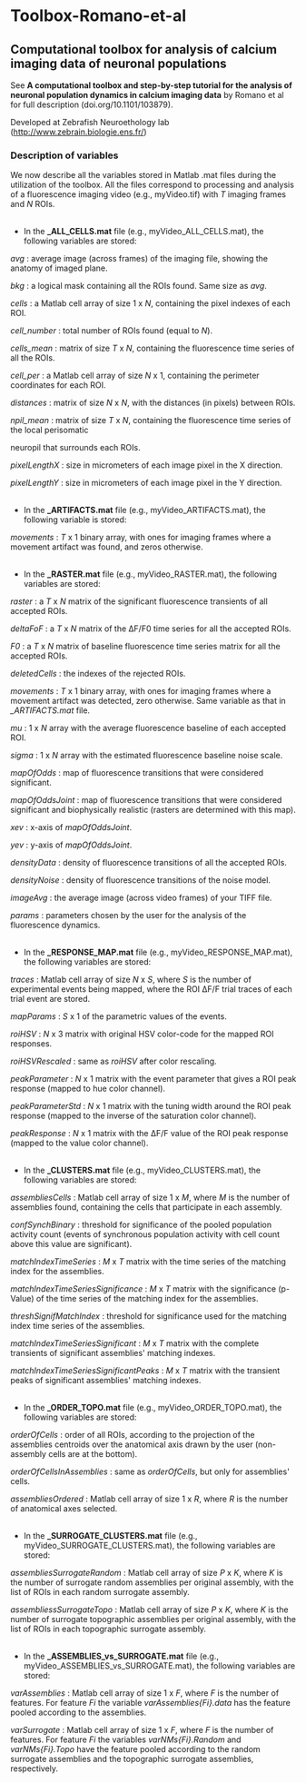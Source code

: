 # Toolbox-Romano-et-al

## Computational toolbox for analysis of calcium imaging data of neuronal populations

See **A computational toolbox and step-by-step tutorial for the analysis of neuronal population dynamics in calcium imaging data** by Romano et al for full description (doi.org/10.1101/103879).

Developed at Zebrafish Neuroethology lab (http://www.zebrain.biologie.ens.fr/)

### Description of variables
We now describe all the variables stored in Matlab .mat files during the utilization of the
toolbox. All the files correspond to processing and analysis of a fluorescence imaging video (e.g., myVideo.tif) with *T* imaging frames and *N* ROIs.
<br /> 
<br />
- In the **_ALL_CELLS.mat** file (e.g., myVideo_ALL_CELLS.mat), the following variables are
stored:

*avg* : average image (across frames) of the imaging file, showing the anatomy of imaged plane.

*bkg* : a logical mask containing all the ROIs found. Same size as *avg*.

*cells* : a Matlab cell array of size 1 x *N*, containing the pixel indexes of each ROI.

*cell_number* : total number of ROIs found (equal to *N*).

*cells_mean* : matrix of size *T* x *N*, containing the fluorescence time series of all the ROIs.

*cell_per* : a Matlab cell array of size *N* x 1, containing the perimeter coordinates for each ROI.

*distances* : matrix of size *N* x *N*, with the distances (in pixels) between ROIs.

*npil_mean* : matrix of size *T* x *N*, containing the fluorescence time series of the local perisomatic

neuropil that surrounds each ROIs.

*pixelLengthX* : size in micrometers of each image pixel in the X direction.

*pixelLengthY* : size in micrometers of each image pixel in the Y direction.
<br />
<br />
- In the **_ARTIFACTS.mat** file (e.g., myVideo_ARTIFACTS.mat), the following variable is stored:

*movements* : *T* x 1 binary array, with ones for imaging frames where a movement artifact was
found, and zeros otherwise.
<br />
<br />
- In the **_RASTER.mat** file (e.g., myVideo_RASTER.mat), the following variables are stored:

*raster* : a *T* x *N* matrix of the significant fluorescence transients of all accepted ROIs.

*deltaFoF* : a *T* x *N* matrix of the ∆F/F0 time series for all the accepted ROIs.

*F0* : a *T* x *N* matrix of baseline fluorescence time series matrix for all the accepted ROIs.

*deletedCells* : the indexes of the rejected ROIs.

*movements* : *T* x 1 binary array, with ones for imaging frames where a movement artifact was
detected, zero otherwise. Same variable as that in *_ARTIFACTS.mat* file.

*mu* : 1 x *N* array with the average fluorescence baseline of each accepted ROI.

*sigma* : 1 x *N* array with the estimated fluorescence baseline noise scale.

*mapOfOdds* : map of fluorescence transitions that were considered significant.

*mapOfOddsJoint* : map of fluorescence transitions that were considered significant and
biophysically realistic (rasters are determined with this map).

*xev* : x-axis of *mapOfOddsJoint*.

*yev* : y-axis of *mapOfOddsJoint*.

*densityData* : density of fluorescence transitions of all the accepted ROIs.

*densityNoise* : density of fluorescence transitions of the noise model.

*imageAvg* : the average image (across video frames) of your TIFF file.

*params* : parameters chosen by the user for the analysis of the fluorescence dynamics.
<br />
<br />
- In the **_RESPONSE_MAP.mat** file (e.g., myVideo_RESPONSE_MAP.mat), the following variables
are stored:

*traces* : Matlab cell array of size *N* x *S*, where *S* is the number of experimental events being
mapped, where the ROI ∆F/F trial traces of each trial event are stored.

*mapParams* : *S* x 1 of the parametric values of the events.

*roiHSV* : *N* x 3 matrix with original HSV color-code for the mapped ROI responses.

*roiHSVRescaled* : same as *roiHSV* after color rescaling.

*peakParameter* : *N* x 1 matrix with the event parameter that gives a ROI peak response (mapped to
hue color channel).

*peakParameterStd* : *N* x 1 matrix with the tuning width around the ROI peak response (mapped to
the inverse of the saturation color channel).

*peakResponse* : *N* x 1 matrix with the ∆F/F value of the ROI peak response (mapped to the value
color channel).
<br />
<br />
- In the **_CLUSTERS.mat** file (e.g., myVideo_CLUSTERS.mat), the following
variables are stored:

*assembliesCells* : Matlab cell array of size 1 x *M*, where *M* is the number of assemblies found,
containing the cells that participate in each assembly.

*confSynchBinary* : threshold for significance of the pooled population activity count (events of
synchronous population activity with cell count above this value are significant).

*matchIndexTimeSeries* : *M* x *T* matrix with the time series of the matching index for the
assemblies.

*matchIndexTimeSeriesSignificance* : *M* x *T* matrix with the significance (p-Value) of the time series
of the matching index for the assemblies.

*threshSignifMatchIndex* : threshold for significance used for the matching index time series of the
assemblies.

*matchIndexTimeSeriesSignificant* : *M* x *T* matrix with the complete transients of significant
assemblies' matching indexes.

*matchIndexTimeSeriesSignificantPeaks* : *M* x *T* matrix with the transient peaks of significant
assemblies' matching indexes.
<br />
<br />
- In the **_ORDER_TOPO.mat** file (e.g., myVideo_ORDER_TOPO.mat), the following variables are
stored:

*orderOfCells* : order of all ROIs, according to the projection of the assemblies centroids over the
anatomical axis drawn by the user (non-assembly cells are at the bottom).

*orderOfCellsInAssemblies* : same as *orderOfCells*, but only for assemblies' cells.

*assembliesOrdered* : Matlab cell array of size 1 x *R*, where *R* is the number of anatomical axes
selected.
<br />
<br />
- In the **_SURROGATE_CLUSTERS.mat** file (e.g., myVideo_SURROGATE_CLUSTERS.mat), the
following variables are stored:

*assembliesSurrogateRandom* : Matlab cell array of size *P* x *K*, where *K* is the number of surrogate
random assemblies per original assembly, with the list of ROIs in each random surrogate assembly.

*assembliessSurrogateTopo* : Matlab cell array of size *P* x *K*, where *K* is the number of surrogate
topographic assemblies per original assembly, with the list of ROIs in each topographic surrogate
assembly.
<br />
<br />
- In the **_ASSEMBLIES_vs_SURROGATE.mat** file (e.g., myVideo_ASSEMBLIES_vs_SURROGATE.mat), the following variables are stored:

*varAssemblies* : Matlab cell array of size 1 x *F*, where *F* is the number of features. For feature *Fi*
the variable *varAssemblies{Fi}.data* has the feature pooled according to the assemblies.

*varSurrogate* : Matlab cell array of size 1 x *F*, where *F* is the number of features. For feature *Fi* the
variables *varNMs{Fi}.Random* and *varNMs{Fi}.Topo* have the feature pooled according to the
random surrogate assemblies and the topographic surrogate assemblies, respectively.
